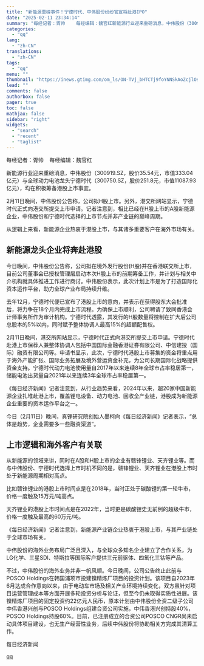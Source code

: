 ```yaml
---
title: "新能源重磅事件！宁德时代、中伟股份纷纷官宣将赴港IPO"
date: "2025-02-11 23:34:14"
summary: "每经记者：胥帅    每经编辑：魏官红新能源行业迎来重磅消息，中伟股份（300919.SZ，股价35..."
categories:
  - "qq"
lang:
  - "zh-CN"
translations:
  - "zh-CN"
tags:
  - "qq"
menu: ""
thumbnail: "https://inews.gtimg.com/om_ls/ON-TVj_bHTCTj9foYNNSkAoZcjlOsqFltITbkK1DjQA1MAA_640360/0"
lead: ""
comments: false
authorbox: false
pager: true
toc: false
mathjax: false
sidebar: "right"
widgets:
  - "search"
  - "recent"
  - "taglist"
---
```


每经记者：胥帅    每经编辑：魏官红

新能源行业迎来重磅消息，中伟股份（300919.SZ，股价35.54元，市值333.04亿元）与全球动力电池龙头宁德时代（300750.SZ，股价251.8元，市值11087.93亿元），均在积极筹备港股上市事宜。

2月11日晚间，中伟股份公告称，公司拟H股上市。另外，港交所网站显示，宁德时代正式向港交所提交上市申请。记者注意到，相比已经在H股上市的A股新能源企业，中伟股份和宁德时代选择的上市节点并非产业链的巅峰周期。

从逻辑上来看，新能源企业热衷于港股上市，与其诸多重要客户在海外市场有关。

新能源龙头企业将奔赴港股
------------

今日晚间，中伟股份公告称，公司拟在境外发行股份(H股)并在香港联交所上市，目前公司董事会已授权管理层启动本次H股上市的前期筹备工作，并计划与相关中介机构就具体推进工作进行商讨。中伟股份表示，此次计划上市是为了打造国际化资本运作平台，助力全球产业布局持续升维。

去年12月，宁德时代便已宣布了港股上市的意向，并表示在获得股东大会批准后，将力争在18个月内完成上市流程。为确保上市顺利，公司聘请了致同香港会计师事务所作为审计机构。宁德时代透露，其发行的H股数量将控制在扩大后公司总股本的5%以内，同时赋予整体协调人最高15%的超额配售权。

2月11日晚间，港交所网站显示，宁德时代正式向港交所提交上市申请。宁德时代赴港上市保荐人兼整体协调人包括中国国际金融香港证券有限公司、中信建投（国际）融资有限公司等。申请书显示，此次，宁德时代港股上市募集的资金将重点用于海外产能扩张、国际业务拓展及境外营运资金补充，为公司长期国际化战略提供资金支持。宁德时代动力电池使用量自2017年以来连续8年全球市占率稳居第一，储能电池出货量自2021年以来连续3年全球市占率稳居第一。

《每日经济新闻》记者注意到，从行业趋势来看，2024年以来，超20家中国新能源企业扎堆赴港上市，覆盖锂电设备、动力电池、回收全产业链，港股成为新能源企业重要的资本运作平台之一。

今日（2月11日）晚间，真锂研究院创始人墨柯向《每日经济新闻》记者表示，“总体是趋势，企业需要多一些融资渠道”。

上市逻辑和海外客户有关联
------------

从新能源的领域来讲，同时在A股和H股上市的企业有赣锋锂业、天齐锂业等。而与中伟股份、宁德时代选择上市时机不同的是，赣锋锂业、天齐锂业在港股上市时处于新能源周期相对高点。

比如赣锋锂业的港股上市时间点是在2018年，当时正处于碳酸锂的第一轮牛市，价格一度触及15万元/吨高点。

天齐锂业的港股上市时间点是在2022年，当时更是碳酸锂史无前例的超级牛市，价格一度触及最高的60万元/吨。

《每日经济新闻》记者注意到，新能源产业链企业热衷于港股上市，与其产业链处于全球市场有关。

中伟股份的海外业务布局广泛且深入，与全球众多知名企业建立了合作关系，为LG化学、三星SDI、特斯拉等国际客户提供三元前驱体、四氧化三钴等产品。

不过，中伟股份的海外业务并非一帆风顺。今日晚间，公司公告终止此前与POSCO Holdings在韩国浦项市投建镍精炼厂项目的投资计划。该项目自2023年6月达成合作意向以来，由于电动车市场及相关产业环境持续变化，双方虽针对项目运营管理成本等方面开展多轮投资分析与论证，但至今仍未取得实质性进展。该镍精炼厂项目的固定投资约22亿元人民币，原本计划由中伟股份全资二级子公司中伟香港兴创与POSCO Holdings组建合资公司实施，中伟香港兴创持股40%，POSCO Holdings持股60%。目前，已注册成立的合资公司POSCO CNGR尚未启动具体项目建设，也无生产经营性业务，后续中伟股份将协助相关方完成其清算工作。

  

每日经济新闻

[qq](https://new.qq.com/rain/a/20250211A0939B00)
